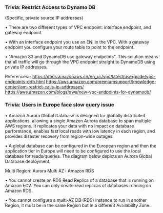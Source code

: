 ### Trivia: Restrict Access to Dynamo DB

(Specific, private source IP addresses)

• There are two different types of VPC endpoint: interface endpoint, and gateway endpoint. 

• With an interface endpoint you use an ENI in the VPC. With a gateway endpoint you configure your route table to point to the endpoint. 

• "Amazon S3 and DynamoDB use gateway endpoints". This solution means tha all traffic will go through the VPC endpoint straight to DynamoDB using private IP addresses.


References:-
https://docs.amazonaws.cn/en_us/vpc/latest/userguide/vpc-endpoints-ddb.html
https://aws.amazon.com/premiumsupport/knowledge-center/iam-restrict-calls-ip-addresses/
https://aws.amazon.com/blogs/aws/new-vpc-endpoints-for-dynamodb/


### Trivia: Users in Europe face slow query issue

• Amazon Aurora Global Database is designed for globally distributed applications, allowing a single Amazon Aurora database to span multiple AWS regions. It replicates your data with no impact on database performance, enables fast local reads with low latency in each region, and provides disaster recovery from region-wide outages.

• A global database can be configured in the European region and then the application tier in Europe will need to be configured to use the local database for reads/queries. The diagram below depicts an Aurora Global Database deployment.


Multi Region: Aurora
Multi AZ    : Amazon RDS

• You cannot create an RDS Read Replica of a database that is running on Amazon EC2. You can only create read replicas of databases running on Amazon RDS.

• You cannot configure a multi-AZ DB (RDS) instance to run in another Region, it must be in the same Region but in a different Availability Zone.